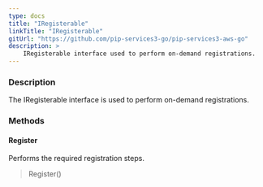 ```yaml
---
type: docs
title: "IRegisterable"
linkTitle: "IRegisterable"
gitUrl: "https://github.com/pip-services3-go/pip-services3-aws-go"
description: >
    IRegisterable interface used to perform on-demand registrations.
---
```


### Description
The IRegisterable interface is used to perform on-demand registrations.


### Methods

#### Register
Performs the required registration steps.
> Register()
